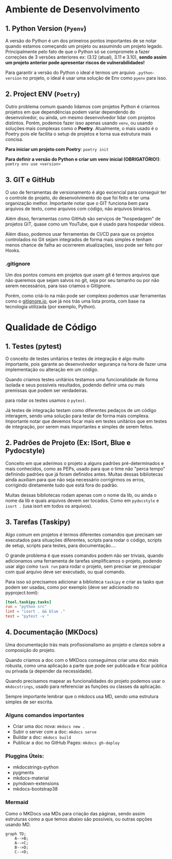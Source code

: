# Ambiente de Desenvolvimento

## 1. Python Version (`Pyenv`)

A versão do Python é um dos primeiros pontos importantes de se notar quando estamos começando um projeto ou assumindo um projeto legado. Principalmente pelo fato de que o Python só se compromete a fazer correções de 3 versões anteriores ex: (3.12 (atual), 3.11 e 3.10), **sendo assim um projeto anterior pode apresentar riscos de vulnerabilidades!**

Para garantir a versão do Python o ideal é termos um arquivo `.python-version` no projeto, o ideal é usar uma solução de Env como `pyenv` para isso.

## 2. Project ENV (`Poetry`)

Outro problema comum quando lidamos com projetos Python é criarmos projetos em que dependências podem variar dependendo do desenvolvedor, ou ainda, um mesmo desenvolvedor lidar com projetos distintos. Porém, podemos fazer isso apenas usando `venv`, ou usando soluções mais complexas como o **Poetry**. Atualmente, o mais usado é o Poetry pois ele facilita o setup de projetos e torna sua estrutura mais concisa.

**Para iniciar um projeto com Poetry**:
`poetry init`

**Para definir a versão do Python e criar um venv inicial (OBRIGATÓRIO!)**:
`poetry env use <version>`

## 3. GIT e GitHub

O uso de ferramentas de versionamento é algo excencial para conseguir ter o controle do projeto, do desenvolvimento do que foi feito e ter uma organização melhor. Importante notar que o GIT funciona bem para arquivos de texto, como arquivos com código, não arquivos binários.

Além disso, ferramentas como GitHub são serviços de "hospedagem" de projetos GIT, quase como um YouTube, que é usado para hospedar vídeos.

Além disso, podemos usar ferramentas de CI/CD para que os projetos controlados no Git sejam integrados de forma mais simples e tenham menos chance de falha ao ocorrerem atualizações, isso pode ser feito por Hooks.

### .gitignore

Um dos pontos comuns em projetos que usam git é termos arquivos que não queremos que sejam salvos no git, seja por seu tamanho ou por não serem necessários, para isso criamos o GitIgnore.

Porém, como criá-lo na mão pode ser complexo podemos usar ferramentas como o [gitignore.io](https://www.toptal.com/developers/gitignore), que já nos trás uma lista pronta, com base na tecnologia utilizada (por exemplo, Python).

# Qualidade de Código

## 1. Testes (pytest)

O conceito de testes unitários e testes de integração é algo muito importante, pois garante ao desenvolvedor segurança na hora de fazer uma implementação ou alteração em um código.

Quando criamos testes unitários testamos uma funcionalidade de forma isolada e seus possíveis resultados, podendo definir uma ou mais premissas que podem ser verdadeiras.

para rodar os testes usamos o `pytest`.

Já testes de integração testam como diferentes pedaços de um código interagem, sendo uma solução para testar de forma mais complexa. Importante notar que devemos focar mais em testes unitários que em testes de integração, por serem mais importantes e simples de serem feitos.

## 2. Padrões de Projeto (Ex: ISort, Blue e Pydocstyle)

Conceito em que aderimos o projeto a alguns padrões pré-determinados e mais conhecidos, como as PEPs, usado para que o time não "perca tempo" definindo padrões que já foram definidos antes. Muitas dessas bibliotecas ainda auxiliam para que não seja necessário corrigirmos os erros, corrigindo diretamente tudo que está fora do padrão.

Muitas dessas bibliotecas rodam apenas com o nome da lib, ou ainda o nome da lib e quais arquivos devem ser tocados. Como em `pydocstyle` e `isort .` (usa isort em todos os arquivos).

## 3. Tarefas (Taskipy)

Algo comum em projetos é termos diferentes comandos que precisam ser executados para situações diferentes, scripts para rodar o código, scripts de setup, scripts para testes, para documentação....

O grande problema é que esses comandos podem não ser triviais, quando adicionamos uma ferramenta de tarefas simplificamos o projeto, podendo usar algo como `task run` para rodar o projeto, sem precisar se preocupar com qual arquivo deve ser executado, ou qual comando.

Para isso só precisamos adicionar a biblioteca `taskipy` e criar as tasks que podem ser usadas, como por exemplo (deve ser adicionado no pyproject.toml):

```toml
[tool.taskipy.tasks]
run = "python src"
lint = "isort . && blue ."
test = "pytest -v "
```

## 4. Documentação (MKDocs)

Uma documentação trás mais profissionalismo ao projeto e clareza sobre a composição do projeto.

Quando criamos a doc com o MKDocs conseguimos criar uma doc mais robusta, como uma aplicação a parte que pode ser publicada e ficar pública ou privada (a depender da necessidade).

Quando precisamos mapear as funcionalidades do projeto podemos usar o `mkdocstrings`, usado para referenciar as funções ou classes da aplicação.

Sempre importante lembrar que o mkdocs usa MD, sendo uma estrutura simples de ser escrita.

### Alguns comandos importantes

- Criar uma doc nova: `mkdocs new .`
- Subir o server com a doc: `mkdocs serve`
- Buildar a doc: `mkdocs build`
- Publicar a doc no GitHub Pages: `mkdocs gh-deploy`

### Pluggins Úteis:

- mkdocstrings-python
- pygments
- mkdocs-material
- pymdown-extensions
- mkdocs-bootstrap38

### Mermaid

Como o MKDocs usa MDs para criação das páginas, sendo assim estruturas como a que temos abaixo são possíveis, ou outras opções usando MD.

```mermaid
graph TD;
    A-->B;
    A-->C;
    B-->D;
    C-->D;

```
